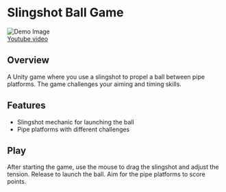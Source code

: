 # Slingshot Ball Game

![Demo Image](Wiki/img/demo_v1_1.gif)
<br>
<a href="https://youtu.be/HUpzaBTyreA" target="_blank">Youtube video</a>
## Overview

A Unity game where you use a slingshot to propel a ball between pipe platforms. The game challenges your aiming and timing skills.

## Features

- Slingshot mechanic for launching the ball
- Pipe platforms with different challenges

## Play

After starting the game, use the mouse to drag the slingshot and adjust the tension. Release to launch the ball. Aim for the pipe platforms to score points.
